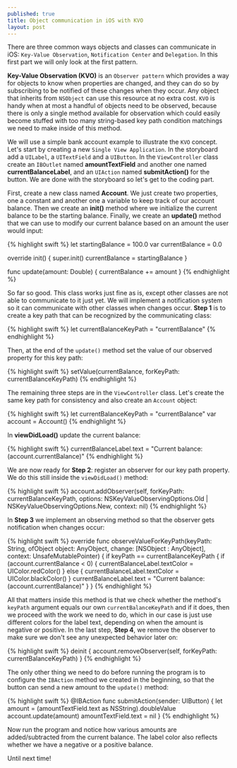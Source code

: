 ```yaml
---
published: true
title: Object communication in iOS with KVO
layout: post
---
```

There are three common ways objects and classes can communicate in iOS: `Key-Value Observation`, `Notification Center` and `Delegation`. In this first part we will only look at the first pattern.

__Key-Value Observation (KVO)__ is an `Observer pattern` which provides a way for objects to know when properties are changed, and they can do so by subscribing to be notified of these changes when they occur. Any object that inherits from `NSObject` can use this resource at no extra cost. `KVO` is handy when at most a handful of objects need to be observed, because there is only a single method available for observation which could easily become stuffed with too many string-based key path condition matchings we need to make inside of this method.

We will use a simple bank account example to illustrate the `KVO` concept. Let's start by creating a new `Single View Application`. In the storyboard add a `UILabel`, a `UITextField` and a `UIButton`. In the `ViewController` class create an `IBOutlet` named __amountTextField__ and another one named __currentBalanceLabel__, and an `UIAction` named __submitAction()__ for the button. We are done with the storyboard so let's get to the coding part.

First, create a new class named __Account__. We just create two properties, one a constant and another one a variable to keep track of our account balance. Then we create an __init()__ method where we initialize the current balance to be the starting balance. Finally, we create an __update()__ method that we can use to modify our current balance based on an amount the user would input:

{% highlight swift %}
let startingBalance = 100.0
var currentBalance = 0.0

override init() {
    super.init()
    currentBalance = startingBalance
}

func update(amount: Double) {
    currentBalance += amount
}
{% endhighlight %}

So far so good. This class works just fine as is, except other classes are not able to communicate to it just yet. We will implement a notification system so it can communicate with other classes when changes occur. __Step 1__ is to create a key path that can be recognized by the communicating class: 

{% highlight swift %}
let currentBalanceKeyPath = "currentBalance"
{% endhighlight %}

Then, at the end of the `update()` method set the value of our observed property for this key path:

{% highlight swift %}
setValue(currentBalance, forKeyPath: currentBalanceKeyPath)
{% endhighlight %}

The remaining three steps are in the `ViewController` class. Let's create the same key path for consistency and also create an `Account` object:

{% highlight swift %}
let currentBalanceKeyPath = "currentBalance"
var account = Account()
{% endhighlight %}

In __viewDidLoad()__ update the current balance:

{% highlight swift %}
currentBalanceLabel.text = "Current balance: \(account.currentBalance)"
{% endhighlight %}

We are now ready for __Step 2__: register an observer for our key path property. We do this still inside the `viewDidLoad()` method:

{% highlight swift %}
account.addObserver(self, forKeyPath: currentBalanceKeyPath, options: NSKeyValueObservingOptions.Old | NSKeyValueObservingOptions.New, context: nil)
{% endhighlight %}

In __Step 3__ we implement an observing method so that the observer gets notification when changes occur:

{% highlight swift %}
override func observeValueForKeyPath(keyPath: String, ofObject object: AnyObject, change: [NSObject : AnyObject], context: UnsafeMutablePointer<Void>) {
    if keyPath == currentBalanceKeyPath {
        if (account.currentBalance < 0) {
            currentBalanceLabel.textColor = UIColor.redColor()
        } else {
            currentBalanceLabel.textColor = UIColor.blackColor()
        }
        currentBalanceLabel.text = "Current balance: \(account.currentBalance)"
    }
}
{% endhighlight %}

All that matters inside this method is that we check whether the method's `keyPath` argument equals our own `currentBalanceKeyPath` and if it does, then we proceed with the work we need to do, which in our case is just use different colors for the label text, depending on when the amount is negative or positive. In the last step, __Step 4__, we remove the observer to make sure we don't see any unexpected behavior later on:

{% highlight swift %}
deinit {
    account.removeObserver(self, forKeyPath: currentBalanceKeyPath)
}
{% endhighlight %}

The only other thing we need to do before running the program is to configure the `IBAction` method we created in the beginning, so that the button can send a new amount to the `update()` method:

{% highlight swift %}
@IBAction func submitAction(sender: UIButton) {
    let amount = (amountTextField.text as NSString).doubleValue
    account.update(amount)
    amountTextField.text = nil
}
{% endhighlight %}

Now run the program and notice how various amounts are added/subtracted from the current balance. The label color also reflects whether we have a negative or a positive balance.

Until next time!
